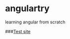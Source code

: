 angulartry
==========

learning angular from scratch

###[Test site](https://rawgithub.com/nseepana/angulartry/master/index.html)
